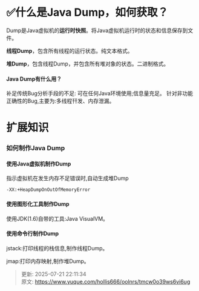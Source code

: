 # ✅什么是Java Dump，如何获取？

Dump是Java虚拟机的**运行时快照**。将Java虚拟机运行时的状态和信息保存到文件。



**线程Dump**，包含所有线程的运行状态。纯文本格式。



**堆Dump**，包含线程Dump，并包含所有堆对象的状态。二进制格式。



#### Java Dump有什么用？


补足传统Bug分析手段的不足: 可在任何Java环境使用;信息量充足。 针对非功能正确性的Bug,主要为:多线程幵发、内存泄漏。



# 扩展知识
### 如何制作Java Dump
#### 使用Java虚拟机制作Dump


指示虚拟机在发生内存不足错误时,自动生成堆Dump



```plain
-XX:+HeapDumpOnOutOfMemoryError
```



#### 使用图形化工具制作Dump
使用JDK(1.6)自带的工具:Java VisualVM。

#### 使用命令行制作Dump
jstack:打印线程的栈信息,制作线程Dump。

jmap:打印内存映射,制作堆Dump。





> 更新: 2025-07-21 22:11:34  
> 原文: <https://www.yuque.com/hollis666/oolnrs/tmcw0o39ws6vi6ug>